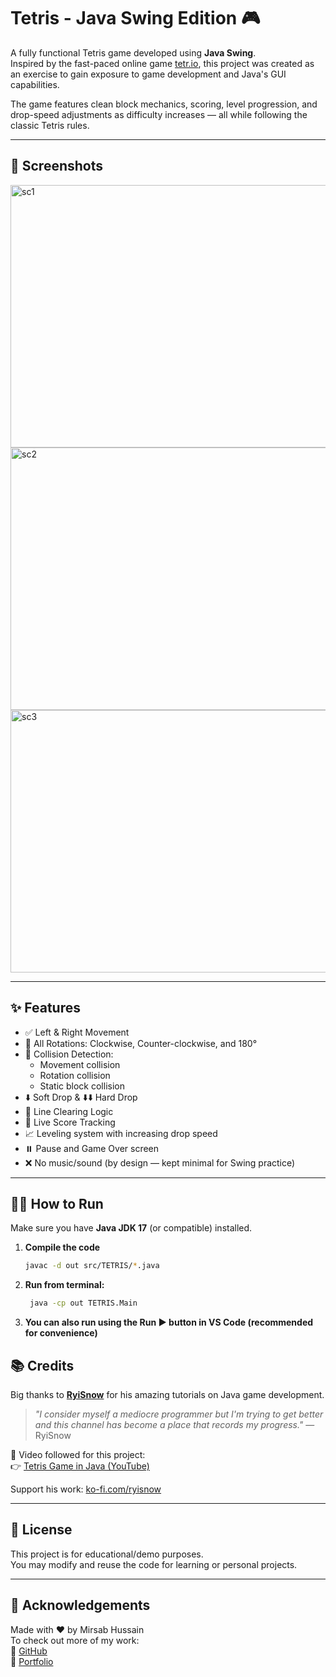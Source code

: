# Tetris - Java Swing Edition 🎮

A fully functional Tetris game developed using **Java Swing**.  
Inspired by the fast-paced online game [tetr.io](https://tetr.io/), this project was created as an exercise to gain exposure to game development and Java's GUI capabilities.

The game features clean block mechanics, scoring, level progression, and drop-speed adjustments as difficulty increases — all while following the classic Tetris rules.

---

## 📸 Screenshots
<img width="640" height="420" alt="sc1" src="https://github.com/user-attachments/assets/5845c115-7e2e-4fa3-9acc-0a57b98886ac" />
<img width="640" height="420" alt="sc2" src="https://github.com/user-attachments/assets/a07fe67c-40b3-4edd-8284-b10489d14b89" />
<img width="640" height="420" alt="sc3" src="https://github.com/user-attachments/assets/cb6d418c-eb88-4123-91db-2853ec24e192" />

---

## ✨ Features

- ✅ Left & Right Movement
- 🔄 All Rotations: Clockwise, Counter-clockwise, and 180°
- 🧲 Collision Detection:
  - Movement collision
  - Rotation collision
  - Static block collision
- ⬇️ Soft Drop & ⬇️⬇️ Hard Drop
- 🚮 Line Clearing Logic
- 🧮 Live Score Tracking
- 📈 Leveling system with increasing drop speed
- ⏸️ Pause and Game Over screen  
- ❌ No music/sound (by design — kept minimal for Swing practice)

---

## 🧑‍💻 How to Run

Make sure you have **Java JDK 17** (or compatible) installed.

1. **Compile the code**
   ```bash
   javac -d out src/TETRIS/*.java
2. **Run from terminal:**
   ```bash
    java -cp out TETRIS.Main
3. **You can also run using the Run ▶️ button in VS Code (recommended for convenience)**



## 📚 Credits

Big thanks to [**RyiSnow**](https://www.youtube.com/@RyiSnow) for his amazing tutorials on Java game development.

> *"I consider myself a mediocre programmer but I'm trying to get better and this channel has become a place that records my progress."* — RyiSnow

🎥 Video followed for this project:  
👉 [Tetris Game in Java (YouTube)](https://youtu.be/N1ktYfszqnM?si=it8WADhjIkCJ4OZW)

Support his work: [ko-fi.com/ryisnow](https://ko-fi.com/ryisnow)

---

## 📄 License

This project is for educational/demo purposes.  
You may modify and reuse the code for learning or personal projects.

---

## 🙌 Acknowledgements

Made with ❤️ by Mirsab Hussain  
To check out more of my work:  
🔗 [GitHub](https://github.com/Mirsab-Hussain-N)  
🔗 [Portfolio](https://mirsab-hussain-n.github.io/Mirsab-Hussain-N-Portfolio/)
